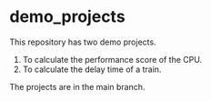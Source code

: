 # demo_projects

This repository has two demo projects.
1. To calculate the performance score of the CPU.
2. To calculate the delay time of a train.

The projects are in the main branch.

